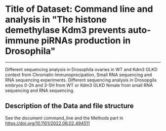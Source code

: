 # Title of Dataset: Command line and analysis in "The histone demethylase Kdm3 prevents auto-immune piRNAs production in Drosophila"
---

Different sequencing analysis in Drosophila ovaries in WT and Kdm3 GLKD context from Chromatin Immunoprecipation, Small RNA sequencing and RNA sequencing experiments.
Different sequencing analysis in Drosopgila embryos 0-2h and 3-5H from WT or Kdm3 GLKD female from small RNA sequencing and RNA sequencing.


## Description of the Data and file structure

See the document command_line and the Methods part in https://doi.org/10.1101/2022.06.02.494511 
